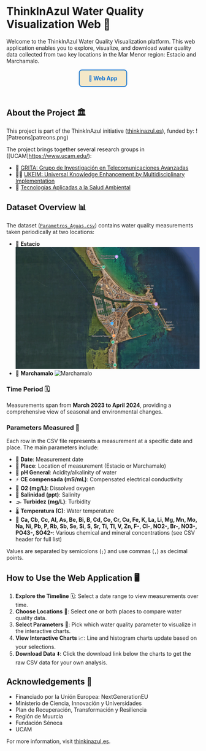 
# ThinkInAzul Water Quality Visualization Web 🌊

Welcome to the ThinkInAzul Water Quality Visualization platform. This web application enables you to explore, visualize, and download water quality data collected from two key locations in the Mar Menor region: Estacio and Marchamalo.

<div align="center">
	<a href="https://farcasucam.github.io/ThinkAzul/" style="font-size:1em; font-weight:bold; color:#1976d2; background:#F4E8C8; border-radius:8px; padding:12px 24px; display:inline-block; text-decoration:none; border:2px solid #1976d2; margin-bottom:24px;">🔗 Web App</a>
</div>

## About the Project 🏛️

This project is part of the ThinkInAzul initiative ([thinkinazul.es](https://thinkinazul.es/)), funded by:
![Patreons]patreons.png)

The project brings together several research groups in ([UCAM]https://www.ucam.edu/):

- 📡 [GRITA: Grupo de Investigación en Telecomunicaciones Avanzadas](https://investigacion.ucam.edu/grupos/grupo/telecomunicaciones-iot-smartcity-sonido-acustica)
- 🏃‍♂️ [UKEIM: Universal Knowledge Enhancement by Multidisciplinary Implementation](https://investigacion.ucam.edu/grupos/grupo/ukeim)
- 🌱 [Tecnologías Aplicadas a la Salud Ambiental](https://investigacion.ucam.edu/grupos/grupo/tecnologias-aplicadas-a-la-salud-ambiental)

## Dataset Overview 📊
The dataset ([`Parametros_Aguas.csv`](Parametros_Aguas.csv)) contains water quality measurements taken periodically at two locations:

- 📍 **Estacio** ![Estacio](Estacio.png)
- 📍 **Marchamalo** ![Marchamalo](Marchamalo.png)

### Time Period 🗓️

Measurements span from **March 2023 to April 2024**, providing a comprehensive view of seasonal and environmental changes.

### Parameters Measured 🧪

Each row in the CSV file represents a measurement at a specific date and place. The main parameters include:

- 📅 **Date**: Measurement date
- 📌 **Place**: Location of measurement (Estacio or Marchamalo)
- 🧪 **pH General**: Acidity/alkalinity of water
- ⚡ **CE compensada (mS/mL)**: Compensated electrical conductivity
- 🫧 **O2 (mg/L)**: Dissolved oxygen
- 🧂 **Salinidad (ppt)**: Salinity
- 🌫️ **Turbidez (mg/L)**: Turbidity
- 🌡️ **Temperatura (C)**: Water temperature
- 🧬 **Ca, Cb, Cc, Al, As, Be, Bi, B, Cd, Co, Cr, Cu, Fe, K, La, Li, Mg, Mn, Mo, Na, Ni, Pb, P, Rb, Sb, Se, Si, S, Sr, Ti, Tl, V, Zn, F-, Cl-, NO2-, Br-, NO3-, PO43-, SO42-**: Various chemical and mineral concentrations (see CSV header for full list)

Values are separated by semicolons (`;`) and use commas (`,`) as decimal points.

## How to Use the Web Application 🖥️

1. **Explore the Timeline** 🗓️: Select a date range to view measurements over time.
2. **Choose Locations** 📍: Select one or both places to compare water quality data.
3. **Select Parameters** 🧪: Pick which water quality parameter to visualize in the interactive charts.
4. **View Interactive Charts** 📈: Line and histogram charts update based on your selections.
5. **Download Data** ⬇️: Click the download link below the charts to get the raw CSV data for your own analysis.

## Acknowledgements 🙏
- Financiado por Ia Unión Europea: NextGenerationEU
- Ministerio de Ciencia, Innovación y Universidades
- Plan de Recuperación, Transformación y Resiliencia
- Región de Muurcia
- Fundación Séneca
- UCAM

For more information, visit [thinkinazul.es](https://thinkinazul.es/).




